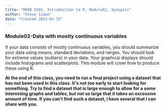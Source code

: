 ```yaml
---
title: "MEDB 5505, Introduction to R, Module02, Synopsis"
author: "Steve Simon"
date: "Created 2022-01-15"
---
```


### Module02-Data with mostly continuous variables

If your data consists of mostly continuous variables, you should summarize your data using means, standard deviations, and ranges. You should look for extreme values (outliers) in your data. Your graphical displays should include histograms and scatterplots. This module will cover how to produce these using R.

**At the end of this class, you need to run a final project using a dataset that has not been used in this class. It's not too early to start looking for something. Try to find a dataset that is large enough to allow for a some interesting graphs and tables, but not so large that it takes an excessive amount of time. If you can't find such a dataset, I have several that I can share with you.**
